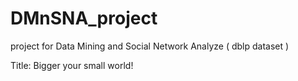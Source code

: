 DMnSNA_project
==============

project for Data Mining and Social Network Analyze ( dblp dataset )

Title:
  Bigger your small world!
